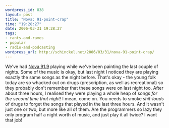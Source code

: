 ```yaml
--- 
wordpress_id: 838
layout: post
title: "Nova: 91-point-crap"
time: "19:28:27"
date: 2006-03-31 19:28:27
tags: 
- rants-and-raves
- popular
- radio-and-podcasting
wordpress_url: http://schinckel.net/2006/03/31/nova-91-point-crap/
---
```

We've had [Nova 91.9][1] playing while we've been painting the last couple of nights. Some of the music is okay, but last night I noticed they are playing exactly the same songs as the night before. That's okay - the young folk today are so whacked out on drugs (prescription, as well as recreational) so they probably don't remember that these songs were on last night too. After about three hours, I realised they were playing a whole heap of songs _for the second time that night!_ I mean, come on. You needs to smoke _shit-loads_ of drugs to forget the songs that played in the last three hours. And it wasn't just one or two, but more like all of them. Are the programmers so lazy they only program half a night worth of music, and just play it all twice? I want that job! 

   [1]: http://www.nova919.com.au/

